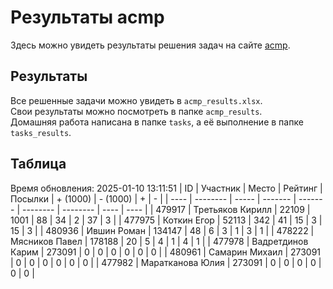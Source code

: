 # Результаты acmp
Здесь можно увидеть результаты решения задач на сайте [acmp](https://acmp.ru). 

## Результаты
Все решенные задачи можно увидеть в `acmp_results.xlsx`.   
Свои результаты можно посмотреть в папке `acmp_results`.  
Домашняя работа написана в папке `tasks`, а её выполнение в папке `tasks_results`.

## Таблица
Время обновления: 2025-01-10 13:11:51
| ID   | Участник | Место | Рейтинг | Посылки | + (1000) | - (1000) | +    | -    |
| ---- | -------- | ----- | ------- | ------- | -------- | -------- | ---- | ---- |
| 479917 | Третьяков Кирилл | 22109 | 1001 | 88 | 34 | 2 | 37 | 3 |
| 477975 | Коткин Егор | 52113 | 342 | 41 | 15 | 3 | 15 | 3 |
| 480936 | Ившин Роман | 134147 | 48 | 6 | 3 | 1 | 3 | 1 |
| 478222 | Мясников Павел | 178188 | 20 | 5 | 4 | 1 | 4 | 1 |
| 477978 | Вадретдинов Карим | 273091 | 0 | 0 | 0 | 0 | 0 | 0 |
| 480961 | Самарин Михаил | 273091 | 0 | 0 | 0 | 0 | 0 | 0 |
| 477982 | Маратканова Юлия | 273091 | 0 | 0 | 0 | 0 | 0 | 0 |
